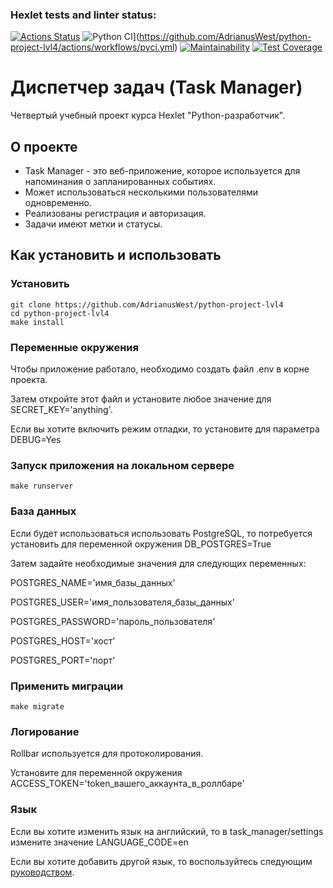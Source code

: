 ### Hexlet tests and linter status:
[![Actions Status](https://github.com/AdrianusWest/python-project-lvl4/workflows/hexlet-check/badge.svg)](https://github.com/AdrianusWest/python-project-lvl4/actions)
![Python CI](https://github.com/AdrianusWest/python-project-lvl4/actions/workflows/pyci.yml/badge.svg)](https://github.com/AdrianusWest/python-project-lvl4/actions/workflows/pyci.yml)
[![Maintainability](https://api.codeclimate.com/v1/badges/dd3e13d1e3bbd6c4d178/maintainability)](https://codeclimate.com/github/AdrianusWest/python-project-lvl4/maintainability)
[![Test Coverage](https://api.codeclimate.com/v1/badges/dd3e13d1e3bbd6c4d178/test_coverage)](https://codeclimate.com/github/AdrianusWest/python-project-lvl4/test_coverage)


# Диспетчер задач (Task Manager)

Четвертый учебный проект курса Hexlet "Python-разработчик".

## О проекте

- Task Manager - это веб-приложение, которое используется для напоминания о запланированных событиях. 
- Может использоваться несколькими пользователями одновременно.
- Реализованы регистрация и авторизация.
- Задачи имеют метки и статусы.

## Как установить и использовать

### Установить
```
git clone https://github.com/AdrianusWest/python-project-lvl4
cd python-project-lvl4
make install
```

### Переменные окружения

Чтобы приложение работало, необходимо создать файл .env в корне проекта.

Затем откройте этот файл и установите любое значение для SECRET_KEY='anything'.

Если вы хотите включить режим отладки, то установите для параметра DEBUG=Yes

### Запуск приложения на локальном сервере

```
make runserver
```

### База данных

Если будет использоваться использовать PostgreSQL, то потребуется установить для переменной окружения DB_POSTGRES=True

Затем задайте необходимые значения для следующих переменных:

POSTGRES_NAME='имя_базы_данных'

POSTGRES_USER='имя_пользователя_базы_данных'

POSTGRES_PASSWORD='пароль_пользователя'

POSTGRES_HOST='хост'

POSTGRES_PORT='порт'

### Применить миграции

```
make migrate
```

### Логирование

Rollbar используется для протоколирования.

Установите для переменной окружения ACCESS_TOKEN='token_вашего_аккаунта_в_роллбаре'

### Язык

Если вы хотите изменить язык на английский, то в task_manager/settings измените значение LANGUAGE_CODE=en

Если вы хотите добавить другой язык, то воспользуйтесь следующим [руководством](https://djangowaves.com/tutorial/multiple-languages-in-Django).
